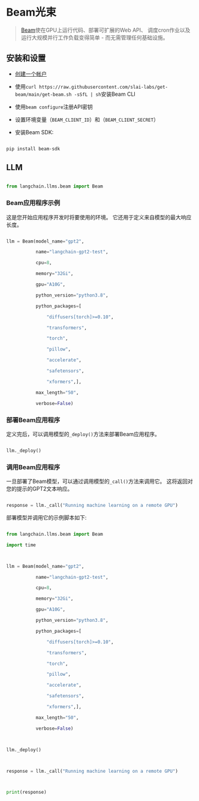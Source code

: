 # Beam光束


> [Beam](https://docs.beam.cloud/introduction)使在GPU上运行代码、部署可扩展的Web API、
> 调度cron作业以及运行大规模并行工作负载变得简单 - 而无需管理任何基础设施。

 



## 安装和设置



- [创建一个帐户](https://www.beam.cloud/)

- 使用`curl https://raw.githubusercontent.com/slai-labs/get-beam/main/get-beam.sh -sSfL | sh`安装Beam CLI

- 使用`beam configure`注册API密钥

- 设置环境变量（`BEAM_CLIENT_ID`）和（`BEAM_CLIENT_SECRET`）

- 安装Beam SDK:

```bash

pip install beam-sdk

```



## LLM





```python

from langchain.llms.beam import Beam

```



### Beam应用程序示例



这是您开始应用程序开发时将要使用的环境。
它还用于定义来自模型的最大响应长度。

```python

llm = Beam(model_name="gpt2",

           name="langchain-gpt2-test",

           cpu=8,

           memory="32Gi",

           gpu="A10G",

           python_version="python3.8",

           python_packages=[

               "diffusers[torch]>=0.10",

               "transformers",

               "torch",

               "pillow",

               "accelerate",

               "safetensors",

               "xformers",],

           max_length="50",

           verbose=False)

```



### 部署Beam应用程序



定义完后，可以调用模型的`_deploy()`方法来部署Beam应用程序。



```python

llm._deploy()

```



### 调用Beam应用程序



一旦部署了Beam模型，可以通过调用模型的`_call()`方法来调用它。
这将返回对您的提示的GPT2文本响应。



```python

response = llm._call("Running machine learning on a remote GPU")

```



部署模型并调用它的示例脚本如下:



```python

from langchain.llms.beam import Beam

import time



llm = Beam(model_name="gpt2",

           name="langchain-gpt2-test",

           cpu=8,

           memory="32Gi",

           gpu="A10G",

           python_version="python3.8",

           python_packages=[

               "diffusers[torch]>=0.10",

               "transformers",

               "torch",

               "pillow",

               "accelerate",

               "safetensors",

               "xformers",],

           max_length="50",

           verbose=False)



llm._deploy()



response = llm._call("Running machine learning on a remote GPU")



print(response)

```
